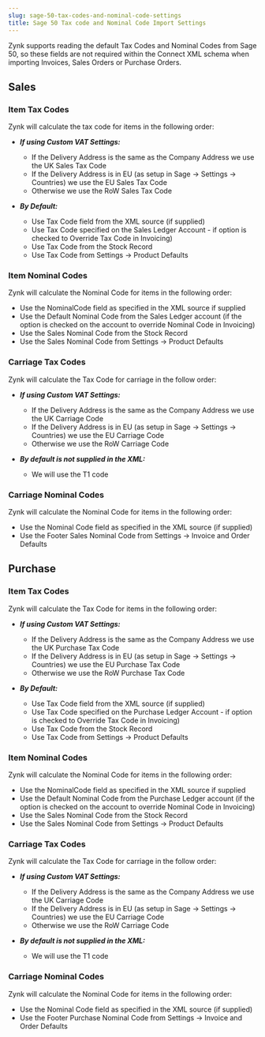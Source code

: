 ```yaml
---
slug: sage-50-tax-codes-and-nominal-code-settings
title: Sage 50 Tax code and Nominal Code Import Settings
---
```


Zynk supports reading the default Tax Codes and Nominal Codes from Sage 50, so these fields are not required within the Connect XML schema when importing Invoices, Sales Orders or Purchase Orders.

## Sales
### Item Tax Codes

Zynk will calculate the tax code for items in the following order:

  * ***If using Custom VAT Settings:***
  
    * If the Delivery Address is the same as the Company Address we use the UK Sales Tax Code
    * If the Delivery Address is in EU (as setup in Sage -> Settings -> Countries) we use the EU Sales Tax Code
    * Otherwise we use the RoW Sales Tax Code
    
 * ***By Default:***
             
    * Use Tax Code field from the XML source (if supplied)
    * Use Tax Code specified on the Sales Ledger Account - if option is checked to Override Tax Code in Invoicing)
    * Use Tax Code from the Stock Record
    * Use Tax Code from Settings -> Product Defaults
      
### Item Nominal Codes

Zynk will calculate the Nominal Code for items in the following order:

   * Use the NominalCode field as specified in the XML source if supplied
   * Use the Default Nominal Code from the Sales Ledger account (if the option is checked on the account to override Nominal Code in Invoicing)
   * Use the Sales Nominal Code from the Stock Record
   * Use the Sales Nominal Code from Settings -> Product Defaults

### Carriage Tax Codes

Zynk will calculate the Tax Code for carriage in the follow order:
 
  * ***If using Custom VAT Settings:***
  
    * If the Delivery Address is the same as the Company Address we use the UK Carriage Code
    * If the Delivery Address is in EU (as setup in Sage -> Settings -> Countries) we use the EU Carriage Code
    * Otherwise we use the RoW Carriage Code
    
  * ***By default is not supplied in the XML:***
    
    * We will use the T1 code

### Carriage Nominal Codes

Zynk will calculate the Nominal Code for items in the following order:

  * Use the Nominal Code field as specified in the XML source (if supplied)
  * Use the Footer Sales Nominal Code from Settings -> Invoice and Order Defaults
  
## Purchase

### Item Tax Codes

Zynk will calculate the Tax Code for items in the following order:

* ***If using Custom VAT Settings:***
  
    * If the Delivery Address is the same as the Company Address we use the UK Purchase Tax Code
    * If the Delivery Address is in EU (as setup in Sage -> Settings -> Countries) we use the EU Purchase Tax Code
    * Otherwise we use the RoW Purchase Tax Code
          
 * ***By Default:***
             
    * Use Tax Code field from the XML source (if supplied)
    * Use Tax Code specified on the Purchase Ledger Account - if option is checked to Override Tax Code in Invoicing)
    * Use Tax Code from the Stock Record
    * Use Tax Code from Settings -> Product Defaults
 
### Item Nominal Codes

Zynk will calculate the Nominal Code for items in the following order:

   * Use the NominalCode field as specified in the XML source if supplied
   * Use the Default Nominal Code from the Purchase Ledger account (if the option is checked on the account to override Nominal Code in Invoicing)
   * Use the Sales Nominal Code from the Stock Record
   * Use the Sales Nominal Code from Settings -> Product Defaults

### Carriage Tax Codes
 
Zynk will calculate the Tax Code for carriage in the follow order:
 
  * ***If using Custom VAT Settings:***
  
    * If the Delivery Address is the same as the Company Address we use the UK Carriage Code
    * If the Delivery Address is in EU (as setup in Sage -> Settings -> Countries) we use the EU Carriage Code
    * Otherwise we use the RoW Carriage Code
    
  * ***By default is not supplied in the XML:***
    
    * We will use the T1 code

### Carriage Nominal Codes

Zynk will calculate the Nominal Code for items in the following order:

  * Use the Nominal Code field as specified in the XML source (if supplied)
  * Use the Footer Purchase Nominal Code from Settings -> Invoice and Order Defaults
